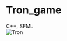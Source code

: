 # Tron_game
C++, SFML <br>
![Tron](https://user-images.githubusercontent.com/102912658/193879818-68ab89aa-e064-4822-a95d-17e006aff857.jpg)
